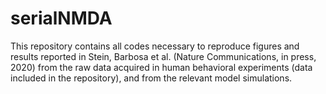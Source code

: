 # serialNMDA
This repository contains all codes necessary to reproduce figures and results reported in Stein, Barbosa et al. (Nature Communications, in press, 2020) from the raw data acquired in human behavioral experiments (data included in the repository), and from the relevant model simulations.
